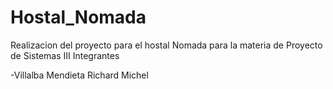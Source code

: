 # Hostal_Nomada
Realizacion del proyecto para el hostal Nomada para la materia de Proyecto de Sistemas III
Integrantes

-Villalba Mendieta Richard Michel